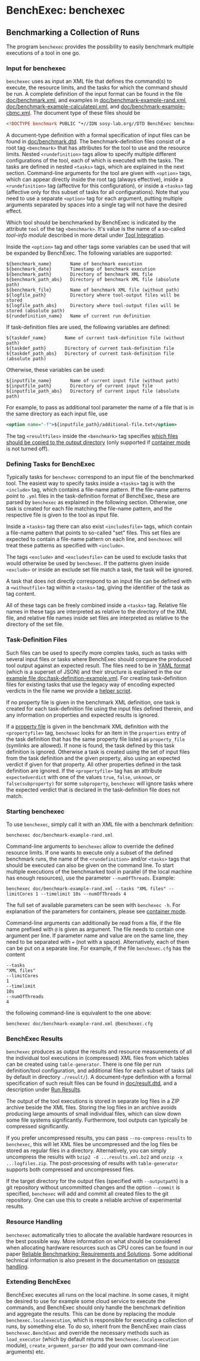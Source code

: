 <!--
This file is part of BenchExec, a framework for reliable benchmarking:
https://github.com/sosy-lab/benchexec

SPDX-FileCopyrightText: 2007-2020 Dirk Beyer <https://www.sosy-lab.org>

SPDX-License-Identifier: Apache-2.0
-->

# BenchExec: benchexec
## Benchmarking a Collection of Runs

The program `benchexec` provides the possibility to easily benchmark
multiple executions of a tool in one go.

### Input for benchexec
`benchexec` uses as input an XML file that defines the command(s) to execute,
the resource limits, and the tasks for which the command should be run.
A complete definition of the input format can be found in the file
[doc/benchmark.xml](benchmark.xml),
and examples in [doc/benchmark-example-rand.xml](benchmark-example-rand.xml),
[doc/benchmark-example-calculatepi.xml](benchmark-example-calculatepi.xml),
and [doc/benchmark-example-cbmc.xml](benchmark-example-cbmc.xml).
The document type of these files should be

```XML
<!DOCTYPE benchmark PUBLIC "+//IDN sosy-lab.org//DTD BenchExec benchmark 1.18//EN" "https://www.sosy-lab.org/benchexec/benchmark-1.18.dtd">
```

A document-type definition with a formal specification of input files can be found in
[doc/benchmark.dtd](benchmark.dtd).
The benchmark-definition files consist of a root tag `<benchmark>`
that has attributes for the tool to use and the resource limits.
Nested `<rundefinition>` tags allow to specify multiple different configurations of the tool,
each of which is executed with the tasks.
The tasks are defined in nested `<tasks>` tags,
which are explained in the next section.
Command-line arguments for the tool are given with `<option>` tags,
which can appear directly inside the root tag (always effective),
inside a `<rundefinition>` tag (affective for this configuration),
or inside a `<tasks>` tag (affective only for this subset of tasks for all configurations).
Note that you need to use a separate `<option>` tag for each argument,
putting multiple arguments separated by spaces into a single tag will not have the desired effect.

Which tool should be benchmarked by BenchExec is indicated by
the attribute `tool` of the tag `<benchmark>`.
It's value is the name of a so-called *tool-info module*
described in more detail under [Tool Integration](tool-integration.md).

Inside the `<option>` tag and other tags some variables can be used
that will be expanded by BenchExec. The following variables are supported:

    ${benchmark_name}       Name of benchmark execution
    ${benchmark_date}       Timestamp of benchmark execution
    ${benchmark_path}       Directory of benchmark XML file
    ${benchmark_path_abs}   Directory of benchmark XML file (absolute path)
    ${benchmark_file}       Name of benchmark XML file (without path)
    ${logfile_path}         Directory where tool-output files will be stored
    ${logfile_path_abs}     Directory where tool-output files will be stored (absolute path)
    ${rundefinition_name}   Name of current run definition

If task-definition files are used, the following variables are defined:

    ${taskdef_name}       Name of current task-definition file (without path)
    ${taskdef_path}       Directory of current task-definition file
    ${taskdef_path_abs}   Directory of current task-definition file (absolute path)

Otherwise, these variables can be used:

    ${inputfile_name}       Name of current input file (without path)
    ${inputfile_path}       Directory of current input file
    ${inputfile_path_abs}   Directory of current input file (absolute path)

For example, to pass as additional tool parameter the name of a file
that is in the same directory as each input file, use

```XML
<option name="-f">${inputfile_path}/additional-file.txt</option>
```

The tag `<resultfiles>` inside the `<benchmark>` tag specifies
[which files should be copied to the output directory](container.md#retrieving-result-files)
(only supported if [container mode](container.md) is not turned off).

### Defining Tasks for BenchExec
Typically tasks for `benchexec` correspond to an input file of the benchmarked tool.
The easiest way to specify tasks inside a `<tasks>` tag is with the `<include>` tag,
which contains a file-name pattern.
If the file-name patterns point to `.yml` files in the task-definition format of BenchExec,
these are parsed by `benchexec` as explained in the following section.
Otherwise, one task is created for each file matching the file-name pattern,
and the respective file is given to the tool as input file.

Inside a `<tasks>` tag there can also exist `<includesfile>` tags,
which contain a file-name pattern that points to so-called "set" files.
This set files are expected to contain a file-name pattern on each line,
and `benchexec` will treat these patterns as specified with `<include>`.

The tags `<exclude>` and `<excludesfile>` can be used to exclude tasks
that would otherwise be used by `benchexec`.
If the patterns given inside `<exclude>` or inside an exclude set file match a task,
the task will be ignored.

A task that does not directly correspond to an input file can be defined
with a `<withoutfile>` tag within a `<tasks>` tag,
giving the identifier of the task as tag content.

All of these tags can be freely combined inside a `<tasks>` tag.
Relative file names in these tags are interpreted as relative to the directory of the XML file,
and relative file names inside set files are interpreted as relative to the directory of the set file.

### Task-Definition Files
Such files can be used to specify more complex tasks,
such as tasks with several input files
or tasks where BenchExec should compare the produced tool output against an expected result.
The files need to be in [YAML format](http://yaml.org/) (which is a superset of JSON)
and their structure is explained in the our [example file doc/task-definition-example.yml](task-definition-example.yml).
For creating task-definition files for existing tasks
that use the legacy way of encoding expected verdicts in the file name
we provide a [helper script](../contrib/create_yaml_files.py).

If no property file is given in the benchmark XML definition,
one task is created for each task-definition file using the input files defined therein,
and any information on properties and expected results is ignored.

If a [property file](properties/INDEX.md) is given in the benchmark XML definition with the `<propertyfile>` tag,
`benchexec` looks for an item in the `properties` entry of the task definition
that has the same property file listed as `property_file` (symlinks are allowed).
If none is found, the task defined by this task definition is ignored.
Otherwise a task is created using the set of input files from the task definition
and the given property, also using an expected verdict if given for that property.
All other properties defined in the task definition are ignored.
If the `<propertyfile>` tag has an attribute `expectedverdict`
with one of the values `true`, `false`, `unknown`,
or `false(subproperty)` for some `subproperty`,
`benchexec` will ignore tasks where the expected verdict
that is declared in the task-definition file does not match.

### Starting benchexec
To use `benchexec`, simply call it with an XML file with a benchmark definition:

    benchexec doc/benchmark-example-rand.xml

Command-line arguments to `benchexec` allow to override the defined resource limits.
If one wants to execute only a subset of the defined benchmark runs,
the name of the `<rundefinition>` and/or `<tasks>` tags
that should be executed can also be given on the command line.
To start multiple executions of the benchmarked tool in parallel
(if the local machine has enough resources),
use the parameter `--numOfThreads`.
Example:

    benchexec doc/benchmark-example-rand.xml --tasks "XML files" --limitCores 1 --timelimit 10s --numOfThreads 4

The full set of available parameters can be seen with `benchexec -h`.
For explanation of the parameters for containers, please see [container mode](container.md).

Command-line arguments can additionally be read from a file,
if the file name prefixed with `@` is given as argument.
The file needs to contain one argument per line.
If parameter name and value are on the same line,
they need to be separated with `=` (not with a space).
Alternatively, each of them can be put on a separate line.
For example, if the file `benchexec.cfg` has the content

    --tasks
    "XML files"
    --limitCores
    1
    --timelimit
    10s
    --numOfThreads
    4

the following command-line is equivalent to the one above:

    benchexec doc/benchmark-example-rand.xml @benchexec.cfg

### BenchExec Results
`benchexec` produces as output the results and resource measurements
of all the individual tool executions in (compressed) XML files
from which tables can be created using `table-generator`.
There is one file per run definition/tool configuration,
and additional files for each subset of tasks
(all by default in directory `./result/`).
A document-type definition with a formal specification of such result files can be found in
[doc/result.dtd](result.dtd), and a description under [Run Results](run-results.md).

The output of the tool executions is stored in separate log files
in a ZIP archive beside the XML files.
Storing the log files in an archive avoids producing large amounts of small individual files,
which can slow down some file systems significantly.
Furthermore, tool outputs can typically be compressed significantly.

If you prefer uncompressed results, you can pass `--no-compress-results` to `benchexec`,
this will let XML files be uncompressed and the log files be stored as regular files in a directory.
Alternatively, you can simply uncompress the results with `bzip2 -d ...results.xml.bz2`
and `unzip -x ...logfiles.zip`.
The post-processing of results with `table-generator` supports both compressed and uncompressed files.

If the target directory for the output files (specified with `--outputpath`)
is a git repository without uncommitted changes and the option `--commit`
is specified, `benchexec` will add and commit all created files to the git repository.
One can use this to create a reliable archive of experimental results.


### Resource Handling
`benchexec` automatically tries to allocate the available hardware resources
in the best possible way.
More information on what should be considered when allocating hardware resources such as CPU cores
can be found in our paper
[Reliable Benchmarking: Requirements and Solutions](https://www.sosy-lab.org/research/pub/2019-STTT.Reliable_Benchmarking_Requirements_and_Solutions.pdf).
Some additional technical information is also present in the documentation on [resource handling](resources.md).


### Extending BenchExec
BenchExec executes all runs on the local machine.
In some cases, it might be desired to use for example some cloud service
to execute the commands, and BenchExec should only handle the benchmark definition
and aggregate the results.
This can be done by replacing the module `benchexec.localexecution`,
which is responsible for executing a collection of runs, by something else.
To do so, inherit from the BenchExec main class `benchexec.BenchExec`
and override the necessary methods such as `load_executor`
(which by default returns the `benchexec.localexecution` module),
`create_argument_parser` (to add your own command-line arguments) etc.
